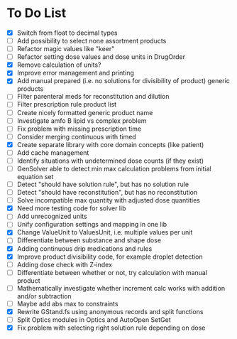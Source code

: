 # To Do List

* [x] Switch from float to decimal types
* [ ] Add possibility to select none assortment products
* [ ] Refactor magic values like "keer"
* [ ] Refactor setting dose values and dose units in DrugOrder
* [x] Remove calculation of units?
* [x] Improve error management and printing
* [x] Add manual prepared (i.e. no solutions for divisibility of product) generic products
* [ ] Filter parenteral meds for reconstitution and dilution
* [ ] Filter prescription rule product list
* [ ] Create nicely formatted generic product name
* [ ] Investigate amfo B lipid vs complex problem
* [ ] Fix problem with missing prescription time
* [ ] Consider merging continuous with timed
* [x] Create separate library with core domain concepts (like patient)
* [ ] Add cache management
* [ ] Identify situations with undetermined dose counts (if they exist)
* [ ] GenSolver able to detect min max calculation problems from initial equation set
* [ ] Detect "should have solution rule", but has no solution rule
* [ ] Detect "should have reconstitution", but has no reconstitution
* [ ] Solve incompatible max quantity with adjusted dose quantities
* [x] Need more testing code for solver lib
* [ ] Add unrecognized units
* [ ] Unify configuration settings and mapping in one lib
* [x] Change ValueUnit to ValuesUnit, i.e. multiple values per unit
* [ ] Differentiate between substance and shape dose
* [x] Adding continuous drip medications and rules
* [x] Improve product divisibility code, for example droplet detection
* [ ] Adding dose check with Z-index
* [ ] Differentiate between whether or not, try calculation with manual product
* [ ] Mathematically investigate whether increment calc works with addition and/or subtraction
* [ ] Maybe add abs max to constraints
* [x] Rewrite GStand.fs using anonymous records and split functions
* [ ] Split Optics modules in Optics and AutoOpen SetGet
* [x] Fix problem with selecting right solution rule depending on dose
